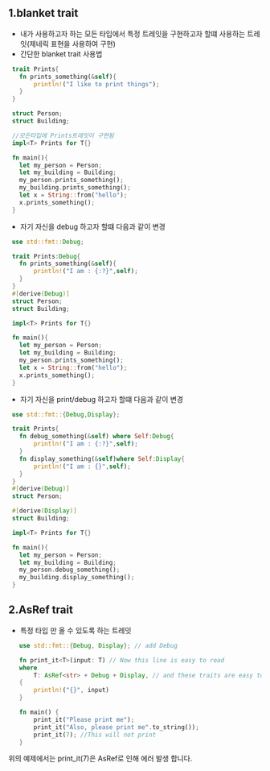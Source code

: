 1.blanket trait
------------
 - 내가 사용하고자 하는 모든 타입에서 특정 트레잇을 구현하고자 할떄 사용하는 트레잇(제네릭 표현을 사용하여 구현)
 - 간단한 blanket trait 사용법
 ```rust
  trait Prints{
    fn prints_something(&self){
        println!("I like to print things");
    }
  }

  struct Person;
  struct Building;

  //모든타입에 Prints트레잇이 구현됨
  impl<T> Prints for T{}

  fn main(){
    let my_person = Person;
    let my_building = Building;
    my_person.prints_something();
    my_building.prints_something();
    let x = String::from("hello");
    x.prints_something();
  }
 ```
 - 자기 자신을 debug 하고자 할떄 다음과 같이 변경
 ```rust
  use std::fmt::Debug;

  trait Prints:Debug{
    fn prints_something(&self){
        println!("I am : {:?}",self);
    }
  }
  #[derive(Debug)]
  struct Person;
  struct Building;

  impl<T> Prints for T{}

  fn main(){
    let my_person = Person;
    let my_building = Building;
    my_person.prints_something();
    let x = String::from("hello");
    x.prints_something();
  }
 ```

 - 자기 자신을 print/debug 하고자 할떄 다음과 같이 변경
 ```rust
  use std::fmt::{Debug,Display};

  trait Prints{
    fn debug_something(&self) where Self:Debug{
        println!("I am : {:?}",self);
    }
    fn display_something(&self)where Self:Display{
        println!("I am : {}",self);
    }
  }
  #[derive(Debug)]
  struct Person;

  #[derive(Display)]
  struct Building;

  impl<T> Prints for T{}

  fn main(){
    let my_person = Person;
    let my_building = Building;
    my_person.debug_something();
    my_building.display_something();
  }
 ```


2.AsRef trait
--------------
 - 특정 타입 만 올 수 있도록 하는 트레잇
 ```rust
    use std::fmt::{Debug, Display}; // add Debug

    fn print_it<T>(input: T) // Now this line is easy to read
    where
        T: AsRef<str> + Debug + Display, // and these traits are easy to read
    {
        println!("{}", input)
    }

    fn main() {
        print_it("Please print me");
        print_it("Also, please print me".to_string());
        print_it(7); //This will not print
    }
 ```
 위의 예제에서는 print_it(7)은 AsRef<Str>로 인해 에러 발생 합니다.
